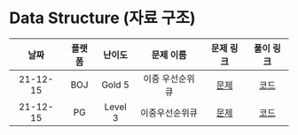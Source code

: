 # Data Structure (자료 구조)

|   날짜   | 플랫폼 | 난이도  |    문제 이름     |                            문제 링크                             |                                     풀이 링크                                      |
| :------: | :----: | :-----: | :--------------: | :--------------------------------------------------------------: | :--------------------------------------------------------------------------------: |
| 21-12-15 |  BOJ   | Gold 5  | 이중 우선순위 큐 |           [문제](https://www.acmicpc.net/problem/7662)           |  [코드](https://github.com/LeeMir/Algorithm/blob/main/DataStructure/BOJ-7662.js)   |
| 21-12-15 |   PG   | Level 3 |  이중우선순위큐  | [문제](https://programmers.co.kr/learn/courses/30/lessons/42628) | [코드](https://github.com/LeeMir/Algorithm/blob/main/DataStructure/PG-DoublePQ.js) |
